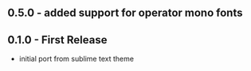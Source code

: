 ## 0.5.0 - added support for operator mono fonts
## 0.1.0 - First Release
* initial port from sublime text theme
